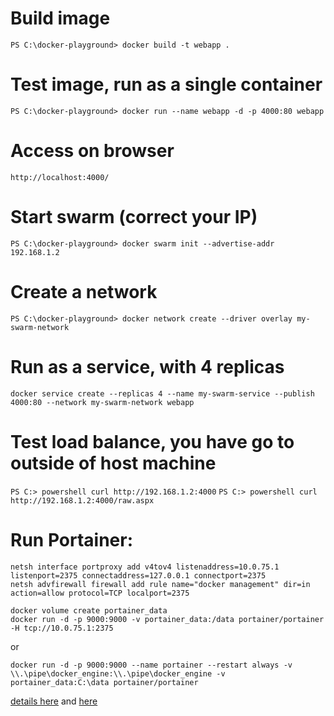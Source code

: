 # Build image
`PS C:\docker-playground> docker build -t webapp .`
# Test image, run as a single container
`PS C:\docker-playground> docker run --name webapp -d -p 4000:80 webapp`
# Access on browser
`http://localhost:4000/`
# Start swarm (correct your IP)
`PS C:\docker-playground> docker swarm init --advertise-addr 192.168.1.2`
# Create a network
`PS C:\docker-playground> docker network create --driver overlay my-swarm-network`
# Run as a service, with 4 replicas
`docker service create --replicas 4 --name my-swarm-service --publish 4000:80 --network my-swarm-network webapp`
# Test load balance, you have go to outside of host machine
`PS C:> powershell curl http://192.168.1.2:4000`
`PS C:> powershell curl http://192.168.1.2:4000/raw.aspx`


# Run Portainer:
```
netsh interface portproxy add v4tov4 listenaddress=10.0.75.1 listenport=2375 connectaddress=127.0.0.1 connectport=2375
netsh advfirewall firewall add rule name="docker management" dir=in action=allow protocol=TCP localport=2375
```
```
docker volume create portainer_data
docker run -d -p 9000:9000 -v portainer_data:/data portainer/portainer -H tcp://10.0.75.1:2375
```
or
```
docker run -d -p 9000:9000 --name portainer --restart always -v \\.\pipe\docker_engine:\\.\pipe\docker_engine -v portainer_data:C:\data portainer/portainer
```
[details here](https://lemariva.com/blog/2018/05/tutorial-portainer-for-local-docker-environments-on-windows-10)
and [here](https://www.portainer.io/installation/)
